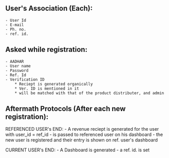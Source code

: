 ## User's Association (Each):
    - User Id
    - E-mail
    - Ph. no.
    - ref. id.

## Asked while registration:
    - AADHAR
    - User name
    - Password
    - Ref. Id
    - Verification ID
        * Reciept is generated organically
        * Ver. ID is mentioned in it
        * will be matched with that of the product distributer, and admin

## Aftermath Protocols (After each new registration):
REFERENCED USER's END:
    - A revenue reciept is generated for the user with user_id = ref_id
    - is passed to referenced user on his dashboard
    - the new user is registered and their entry is shown on ref. user's dashboard

CURRENT USER's END:
    - A Dashboard is generated
    - a ref. id. is set